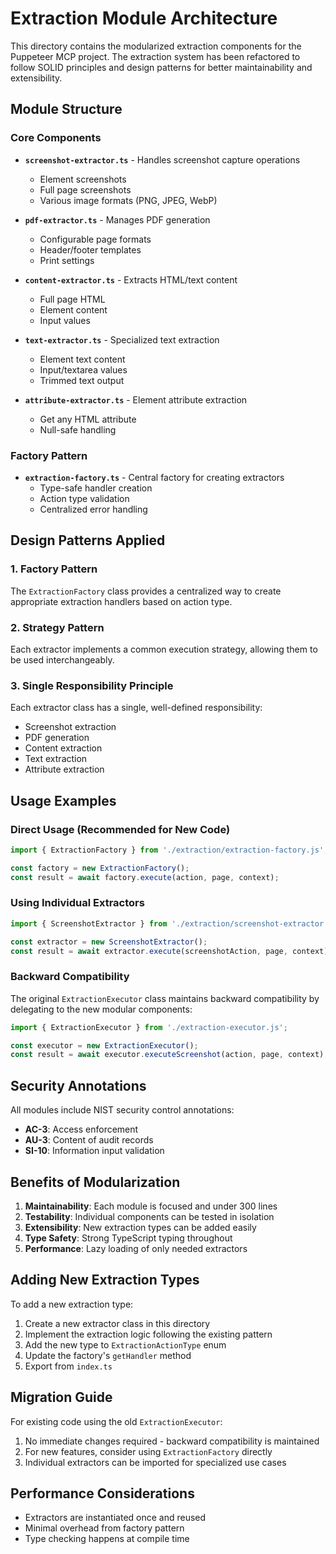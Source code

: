 # Extraction Module Architecture

This directory contains the modularized extraction components for the Puppeteer MCP project. The extraction system has been refactored to follow SOLID principles and design patterns for better maintainability and extensibility.

## Module Structure

### Core Components

- **`screenshot-extractor.ts`** - Handles screenshot capture operations
  - Element screenshots
  - Full page screenshots  
  - Various image formats (PNG, JPEG, WebP)

- **`pdf-extractor.ts`** - Manages PDF generation
  - Configurable page formats
  - Header/footer templates
  - Print settings

- **`content-extractor.ts`** - Extracts HTML/text content
  - Full page HTML
  - Element content
  - Input values

- **`text-extractor.ts`** - Specialized text extraction
  - Element text content
  - Input/textarea values
  - Trimmed text output

- **`attribute-extractor.ts`** - Element attribute extraction
  - Get any HTML attribute
  - Null-safe handling

### Factory Pattern

- **`extraction-factory.ts`** - Central factory for creating extractors
  - Type-safe handler creation
  - Action type validation
  - Centralized error handling

## Design Patterns Applied

### 1. **Factory Pattern**
The `ExtractionFactory` class provides a centralized way to create appropriate extraction handlers based on action type.

### 2. **Strategy Pattern**
Each extractor implements a common execution strategy, allowing them to be used interchangeably.

### 3. **Single Responsibility Principle**
Each extractor class has a single, well-defined responsibility:
- Screenshot extraction
- PDF generation
- Content extraction
- Text extraction
- Attribute extraction

## Usage Examples

### Direct Usage (Recommended for New Code)

```typescript
import { ExtractionFactory } from './extraction/extraction-factory.js';

const factory = new ExtractionFactory();
const result = await factory.execute(action, page, context);
```

### Using Individual Extractors

```typescript
import { ScreenshotExtractor } from './extraction/screenshot-extractor.js';

const extractor = new ScreenshotExtractor();
const result = await extractor.execute(screenshotAction, page, context);
```

### Backward Compatibility

The original `ExtractionExecutor` class maintains backward compatibility by delegating to the new modular components:

```typescript
import { ExtractionExecutor } from './extraction-executor.js';

const executor = new ExtractionExecutor();
const result = await executor.executeScreenshot(action, page, context);
```

## Security Annotations

All modules include NIST security control annotations:
- **AC-3**: Access enforcement
- **AU-3**: Content of audit records
- **SI-10**: Information input validation

## Benefits of Modularization

1. **Maintainability**: Each module is focused and under 300 lines
2. **Testability**: Individual components can be tested in isolation
3. **Extensibility**: New extraction types can be added easily
4. **Type Safety**: Strong TypeScript typing throughout
5. **Performance**: Lazy loading of only needed extractors

## Adding New Extraction Types

To add a new extraction type:

1. Create a new extractor class in this directory
2. Implement the extraction logic following the existing pattern
3. Add the new type to `ExtractionActionType` enum
4. Update the factory's `getHandler` method
5. Export from `index.ts`

## Migration Guide

For existing code using the old `ExtractionExecutor`:

1. No immediate changes required - backward compatibility is maintained
2. For new features, consider using `ExtractionFactory` directly
3. Individual extractors can be imported for specialized use cases

## Performance Considerations

- Extractors are instantiated once and reused
- Minimal overhead from factory pattern
- Type checking happens at compile time